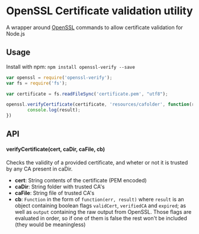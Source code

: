 OpenSSL Certificate validation utility
======================================

A wrapper around [OpenSSL](http://www.openssl.org/) commands to allow certificate validation for Node.js

Usage
-----

Install with npm: `npm install openssl-verify --save`

```js
var openssl = require('openssl-verify');
var fs = require('fs');

var certificate = fs.readFileSync('certificate.pem', "utf8");

openssl.verifyCertificate(certificate, 'resources/cafolder', function(result) {
        console.log(result);
})
```

API
---

#### verifyCertificate(cert, caDir, caFile, cb)
Checks the validity of a provided certificate, and wheter or not it is trusted by any CA present in caDir.

* __cert__: String contents of the certificate (PEM encoded)
* __caDir__: String folder with trusted CA's
* __caFile__: String file of trusted CA's
* __cb__: `Function` in the form of `function(err, result)` where `result` is an object containing boolean flags
  `validCert`, `verifiedCA` and `expired`; as well as `output` containing the raw output from OpenSSL.
  Those flags are evaluated in order, so if one of them is false the rest won't be included (they would be meaningless)
